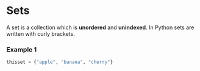 # Sets

A set is a collection which is **unordered** and **unindexed**.
In Python sets are written with curly brackets.

### Example 1
```python
thisset = {"apple", "banana", "cherry"}
```
